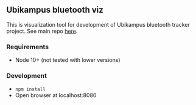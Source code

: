 ## Ubikampus bluetooth viz

This is visualization tool for development of Ubikampus bluetooth tracker
project. See main repo
[here](https://github.com/ubikampus/Bluetooth-location-server).

### Requirements

* Node 10+ (not tested with lower versions)

### Development

* `npm install`
* Open browser at localhost:8080
